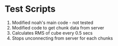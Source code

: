 




# Test Scripts
1. Modified noah's main code - not tested
2. Modified code to get chunk data from server
3. Calculates RMS of cube every 0.5 secs
4. Stops unconnecting from server for each chunks